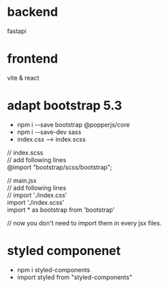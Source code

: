 # backend
fastapi  

# frontend
vite & react  

# adapt bootstrap 5.3
- npm i --save bootstrap @popperjs/core
- npm i --save-dev sass
- index.css --> index.scss

// index.scss  
// add following lines  
@import "bootstrap/scss/bootstrap";  

// main.jsx  
// add following lines  
// import './index.css'  
import './index.scss'  
import * as bootstrap from 'bootstrap'  

// now you don't need to import them in every jsx files.  

# styled componenet

- npm i styled-components
- import styled from "styled-components"